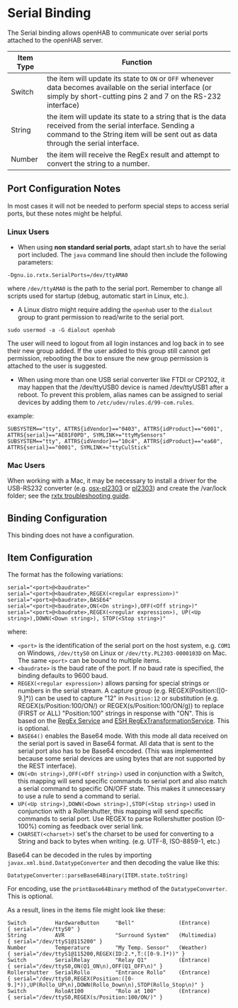 # Serial Binding

The Serial binding allows openHAB to communicate over serial ports attached to the openHAB server.

| Item Type | Function |
|-----------|----------|
| Switch    | the item will update its state to `ON` or `OFF` whenever data becomes available on the serial interface (or simply by short-cutting pins 2 and 7 on the RS-232 interface) |
| String    | the item will update its state to a string that is the data received from the serial interface.  Sending a command to the String item will be sent out as data through the serial interface. |
| Number    | the item will receive the RegEx result and attempt to convert the string to a number. |

## Port Configuration Notes

In most cases it will not be needed to perform special steps to access serial ports, but these notes might be helpful.

### Linux Users

* When using **non standard serial ports**, adapt start.sh to have the serial port included. The `java` command line should then include the following parameters:

```
-Dgnu.io.rxtx.SerialPorts=/dev/ttyAMA0
```

where `/dev/ttyAMA0` is the path to the serial port. Remember to change all scripts used for startup (debug, automatic start in Linux, etc.).

* A Linux distro might require adding the `openhab` user to the `dialout` group to grant permission to read/write to the serial port.

```
sudo usermod -a -G dialout openhab
```

The user will need to logout from all login instances and log back in to see their new group added.  If the user added to this group still cannot get permission, rebooting the box to ensure the new group permission is attached to the user is suggested.

* When using more than one USB serial converter like FTDI or CP2102, it may happen that the /dev/ttyUSB0 device is named /dev/ttyUSB1 after a reboot. To prevent this problem, alias names can be assigned to serial devices by adding them to `/etc/udev/rules.d/99-com.rules`.

example:

```
SUBSYSTEM=="tty", ATTRS{idVendor}=="0403", ATTRS{idProduct}=="6001", ATTRS{serial}=="AE01F0PD", SYMLINK+="ttyMySensors"
SUBSYSTEM=="tty", ATTRS{idVendor}=="10c4", ATTRS{idProduct}=="ea60", ATTRS{serial}=="0001", SYMLINK+="ttyCulStick"
```

### Mac Users

When working with a Mac, it may be necessary to install a driver for the USB-RS232 converter (e.g. [osx-pl2303](http://osx-pl2303.sourceforge.net/) or [pl2303](http://mac.softpedia.com/get/Drivers/PL2303-OS-X-driver.shtml)) and create the /var/lock folder; see the [rxtx troubleshooting guide](http://rxtx.qbang.org/wiki/index.php/Trouble_shooting#Mac_OS_X_users).

## Binding Configuration

This binding does not have a configuration.

## Item Configuration

The format has the following variations:

```
serial="<port>@<baudrate>" 
serial="<port>@<baudrate>,REGEX(<regular expression>)" 
serial="<port>@<baudrate>,BASE64"
serial="<port>@<baudrate>,ON(<On string>),OFF(<Off string>)" 
serial="<port>@<baudrate>,REGEX(<regular expression>), UP(<Up string>),DOWN(<Down string>), STOP(<Stop string>)" 
```

where:

* `<port>` is the identification of the serial port on the host system, e.g. `COM1` on Windows, `/dev/ttyS0` on Linux or `/dev/tty.PL2303-0000103D` on Mac.  The same `<port>` can be bound to multiple items.
* `<baudrate>` is the baud rate of the port. If no baud rate is specified, the binding defaults to 9600 baud.
* `REGEX(<regular expression>)` allows parsing for special strings or numbers in the serial stream. A capture group (e.g. REGEX(Position:([0-9.]*)) can be used to capture "12" in `Position:12` or substitution (e.g. REGEX(s/Position:100/ON/) or REGEX(s/Position:100/ON/g)) to replace (FIRST or ALL) "Position:100" strings in response with "ON". This is based on the [RegEx Service](https://github.com/openhab/openhab1-addons/wiki/Transformations#regex-transformation-service) and [ESH RegExTransformationService](https://github.com/eclipse/smarthome/tree/master/extensions/transform/org.eclipse.smarthome.transform.regex). This is optional.
* `BASE64()` enables the Base64 mode. With this mode all data received on the serial port is saved in Base64 format. All data that is sent to the serial port also has to be Base64 encoded. (This was implemented because some serial devices are using bytes that are not supported by the REST interface).
* `ON(<On string>),OFF(<Off string>)` used in conjunction with a Switch, this mapping will send specific commands to serial port and also match a serial command to specific ON/OFF state. This makes it unnecessary to use a rule to send a command to serial.
* `UP(<Up string>),DOWN(<Down string>),STOP(<Stop string>)` used in conjunction with a Rollershutter, this mapping will send specific commands to serial port. Use REGEX to parse Rollershutter postion (0-100%) coming as feedback over serial link.
* `CHARSET(<charset>)` set's the charset to be used for converting to a String and back to bytes when writing. (e.g. UTF-8, ISO-8859-1, etc.)

Base64 can be decoded in the rules by importing `javax.xml.bind.DatatypeConverter` and then decoding the value like this:

```
DatatypeConverter::parseBase64Binary(ITEM.state.toString)
```

For encoding, use the `printBase64Binary` method of the `DatatypeConverter`. This is optional. 

As a result, lines in the items file might look like these:

```
Switch         HardwareButton     "Bell"              (Entrance)      { serial="/dev/ttyS0" }
String         AVR                "Surround System"   (Multimedia)    { serial="/dev/ttyS1@115200" } 
Number         Temperature        "My Temp. Sensor"   (Weather)       { serial="/dev/ttyS1@115200,REGEX(ID:2.*,T:([0-9.]*))" } 
Switch         SerialRelay        "Relay Q1"          (Entrance)      { serial="/dev/ttyS0,ON(Q1_ON\n),OFF(Q1_OFF\n)" }
Rollershutter  SerialRollo        "Entrance Rollo"    (Entrance)      { serial="/dev/ttyS0,REGEX(Position:([0-9.]*)),UP(Rollo_UP\n),DOWN(Rollo_Down\n),STOP(Rollo_Stop\n)" }
Switch         RoloAt100          "Rolo at 100"       (Entrance)      { serial="/dev/ttyS0,REGEX(s/Position:100/ON/)" }
```
